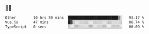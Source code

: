 ### 👨‍💻

<!--START_SECTION:waka-->

```txt
Other        10 hrs 59 mins  ███████████████████████▒░   93.17 %
Vue.js       47 mins         █▓░░░░░░░░░░░░░░░░░░░░░░░   06.74 %
TypeScript   0 secs          ░░░░░░░░░░░░░░░░░░░░░░░░░   00.09 %
```

<!--END_SECTION:waka-->
